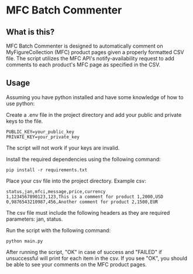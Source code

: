 # MFC Batch Commenter

## What is this?
MFC Batch Commenter is designed to automatically comment on MyFigureCollection (MFC) product pages given a properly formatted CSV file. 
The script utilizes the MFC API's notify-availability request to add comments to each product's MFC page as specified in the CSV.

## Usage

Assuming you have python installed and have some knowledge of how to use python:

Create a .env file in the project directory and add your public and private keys to the file.
```
PUBLIC_KEY=your_public_key
PRIVATE_KEY=your_private_key
```
The script will not work if your keys are invalid.

Install the required dependencies using the following command:
```
pip install -r requirements.txt
```

Place your csv file into the project directory. 
Example csv:
```
status,jan,mfci,message,price,currency
1,1234567890123,123,This is a comment for product 1,2000,USD
0,9876543210987,456,Another comment for product 2,1500,EUR
```
The csv file must include the following headers as they are required parameters: jan, status.

Run the script with the following command:
```
python main.py
```
After running the script, "OK" in case of success and "FAILED" if unsuccessful will print for each item in the csv.
If you see "OK", you should be able to see your comments on the MFC product pages.
